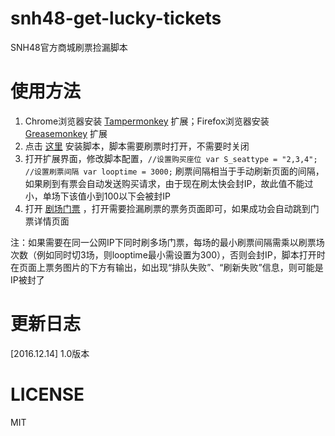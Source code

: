 # snh48-get-lucky-tickets
SNH48官方商城刷票捡漏脚本
# 使用方法
1. Chrome浏览器安装 [Tampermonkey](https://chrome.google.com/webstore/detail/dhdgffkkebhmkfjojejmpbldmpobfkfo) 扩展；Firefox浏览器安装 [Greasemonkey](https://addons.mozilla.org/zh-cn/firefox/addon/greasemonkey/) 扩展
2. 点击 [这里](https://github.com/TangHHH/snh48-get-lucky-tickets/raw/master/SNH48%20Lucky%20Ticket%201.0%20(ticket%20page).user.js) 安装脚本，脚本需要刷票时打开，不需要时关闭
3. 打开扩展界面，修改脚本配置，```//设置购买座位 var S_seattype = "2,3,4"; //设置刷票间隔 var looptime = 3000;```
    刷票间隔相当于手动刷新页面的间隔，如果刷到有票会自动发送购买请求，由于现在刷太快会封IP，故此值不能过小，单场下该值小到100以下会被封IP
4. 打开 [剧场门票](http://shop.48.cn/tickets) ，打开需要捡漏刷票的票务页面即可，如果成功会自动跳到门票详情页面

注：如果需要在同一公网IP下同时刷多场门票，每场的最小刷票间隔需乘以刷票场次数（例如同时切3场，则looptime最小需设置为300），否则会封IP，脚本打开时在页面上票务图片的下方有输出，如出现“排队失败”、“刷新失败”信息，则可能是IP被封了
# 更新日志
[2016.12.14] 1.0版本 

# LICENSE
MIT
